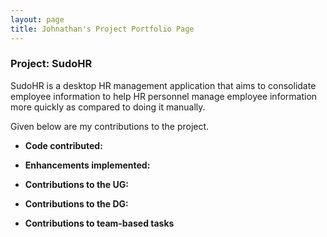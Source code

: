 ```yaml
---
layout: page
title: Johnathan's Project Portfolio Page
---
```


### Project: SudoHR

SudoHR is a desktop HR management application that aims to consolidate employee information to help HR personnel manage employee information more quickly as compared to doing it manually.

Given below are my contributions to the project.

* **Code contributed:**

* **Enhancements implemented:**

* **Contributions to the UG:**


* **Contributions to the DG:**



* **Contributions to team-based tasks**